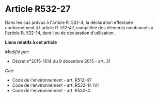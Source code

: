 # Article R532-27

Dans les cas prévus à l'article R. 532-4, la déclaration effectuée conformément à l'article R. 512-47, complétée des éléments
mentionnés à l'article R. 532-14, tient lieu de déclaration d'utilisation.

**Liens relatifs à cet article**

_Modifié par_:

  - Décret n°2015-1614 du 9 décembre 2015 - art. 31

_Cite_:

  - Code de l'environnement - art. R512-47
  - Code de l'environnement - art. R532-14 (V)
  - Code de l'environnement - art. R532-4
